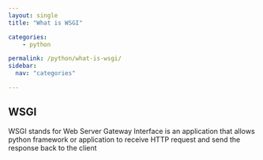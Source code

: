 ```yaml
---
layout: single
title: "What is WSGI"

categories:
    - python

permalink: /python/what-is-wsgi/
sidebar:
  nav: "categories"

---
```


## WSGI

WSGI stands for Web Server Gateway Interface is an application that allows python framework or application to receive HTTP request and send the response back to the client
